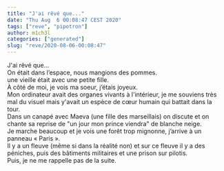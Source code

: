```yaml
---
title: "J'ai rêvé que..."
date: "Thu Aug  6 00:08:47 CEST 2020"
tags: ["reve", "pipotron"]
author: m1ch3l
categories: ["generated"]
slug: "reve/2020-08-06-00:08:47"
---
```


J'ai rêvé que...<br>
On était dans l’espace, nous mangions des pommes.<br>
une vieille était avec une petite fille.<br>
À côté de moi, je vois ma soeur, j’étais joyeux.<br>
Mon ordinateur avait des organes vivants à l'intérieur, je me souviens très mal du visuel mais y'avait un espèce de cœur humain qui battait dans la tour.<br>
Dans un canapé avec Maeva (une fille des marseillais) on discute et on chante sa reprise de "un jour mon prince viendra" de blanche neige.<br>
Je marche beaucoup et je vois une forêt trop mignonne, j’arrive à un panneau « Paris ».<br>
Il y a un fleuve (même si dans la réalité non) et sur ce fleuve il y a des péniches, puis des bâtiments militaires et une prison sur pilotis.<br>
Puis, je ne me rappelle pas de la suite.<br>
